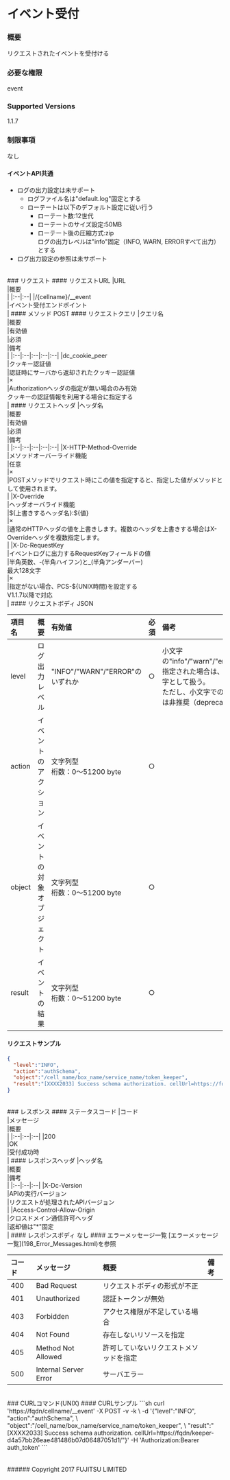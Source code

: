 # イベント受付
### 概要
リクエストされたイベントを受付ける
### 必要な権限
event
### Supported Versions
1.1.7
### 制限事項
なし

#### イベントAPI共通
* ログの出力設定は未サポート
  - ログファイル名は"default.log"固定とする
  - ローテートは以下のデフォルト設定に従い行う
    - ローテート数:12世代
    - ローテートのサイズ設定:50MB
    - ローテート後の圧縮方式:zip<br>ログの出力レベルは"info"固定（INFO, WARN, ERRORすべて出力）とする
* ログ出力設定の参照は未サポート

<br>
### リクエスト
#### リクエストURL
|URL<br>|概要<br>|
|:--|:--|
|/{cellname}/__event<br>|イベント受付エンドポイント<br>|
#### メソッド
POST
#### リクエストクエリ
|クエリ名<br>|概要<br>|有効値<br>|必須<br>|備考<br>|
|:--|:--|:--|:--|:--|
|dc_cookie_peer<br>|クッキー認証値<br>|認証時にサーバから返却されたクッキー認証値<br>|×<br>|Authorizationヘッダの指定が無い場合のみ有効<br>クッキーの認証情報を利用する場合に指定する<br>|
#### リクエストヘッダ
|ヘッダ名<br>|概要<br>|有効値<br>|必須<br>|備考<br>|
|:--|:--|:--|:--|:--|
|X-HTTP-Method-Override<br>|メソッドオーバーライド機能<br>|任意<br>|×<br>|POSTメソッドでリクエスト時にこの値を指定すると、指定した値がメソッドとして使用されます。<br>|
|X-Override<br>|ヘッダオーバライド機能<br>|${上書きするヘッダ名}:${値}<br>|×<br>|通常のHTTPヘッダの値を上書きします。複数のヘッダを上書きする場合はX-Overrideヘッダを複数指定します。<br>|
|X-Dc-RequestKey<br>|イベントログに出力するRequestKeyフィールドの値<br>|半角英数、-(半角ハイフン)と_(半角アンダーバー)<br>最大128文字<br>|×<br>|指定がない場合、PCS-${UNIX時間}を設定する<br>V1.1.7以降で対応<br>|
#### リクエストボディ
JSON

|項目名<br>|概要<br>|有効値<br>|必須<br>|備考<br>|
|:--|:--|:--|:--|:--|
|level<br>|ログ出力レベル<br>|"INFO"/"WARN"/"ERROR"のいずれか<br>|○<br>|小文字の"info"/"warn"/"error"が指定された場合は、大文字として扱う。<br>ただし、小文字での指定は非推奨（deprecated）。<br>|
|action<br>|イベントのアクション<br>|文字列型<br>桁数：0&#65374;51200 byte<br>|○<br>|<br>|
|object<br>|イベントの対象オブジェクト<br>|文字列型<br>桁数：0&#65374;51200 byte<br>|○<br>|<br>|
|result<br>|イベントの結果<br>|文字列型<br>桁数：0&#65374;51200 byte<br>|○<br>|<br>|
#### リクエストサンプル
```json
{
  "level":"INFO",
  "action":"authSchema",
  "object":"/cell_name/box_name/service_name/token_keeper",
  "result":"[XXXX2033] Success schema authorization. cellUrl=https://fqdn/keeper-d4a57bb26eae481486b07d06487051d1/"
}
```

<br>
### レスポンス
#### ステータスコード
|コード<br>|メッセージ<br>|概要<br>|
|:--|:--|:--|
|200<br>|OK<br>|受付成功時<br>|
#### レスポンスヘッダ
|ヘッダ名<br>|概要<br>|備考<br>|
|:--|:--|:--|
|X-Dc-Version<br>|APIの実行バージョン<br>|リクエストが処理されたAPIバージョン<br>|
|Access-Control-Allow-Origin<br>|クロスドメイン通信許可ヘッダ<br>|返却値は"*"固定<br>|
#### レスポンスボディ
なし
#### エラーメッセージ一覧
[エラーメッセージ一覧](198_Error_Messages.html)を参照

|コード<br>|メッセージ<br>|概要<br>|備考<br>|
|:--|:--|:--|:--|
|400<br>|Bad Request<br>|リクエストボディの形式が不正<br>|<br>|
|401<br>|Unauthorized<br>|認証トークンが無効<br>|<br>|
|403<br>|Forbidden<br>|アクセス権限が不足している場合<br>|<br>|
|404<br>|Not Found<br>|存在しないリソースを指定<br>|<br>|
|405<br>|Method Not Allowed<br>|許可していないリクエストメソッドを指定<br>|<br>|
|500<br>|Internal Server Error<br>|サーバエラー<br>|<br>|

<br>
### CURLコマンド(UNIX)
#### CURLサンプル
```sh
curl 'https://fqdn/cellname/__event' -X POST -v -k \
-d '{"level":"INFO", "action":"authSchema", \
"object":"/cell_name/box_name/service_name/token_keeper", \
"result":"[XXXX2033] Success schema authorization. cellUrl=https://fqdn/keeper-d4a57bb26eae481486b07d06487051d1/"}'
-H 'Authorization:Bearer auth_token'
```
<br>
<br>
<br>
###### Copyright 2017    FUJITSU LIMITED
